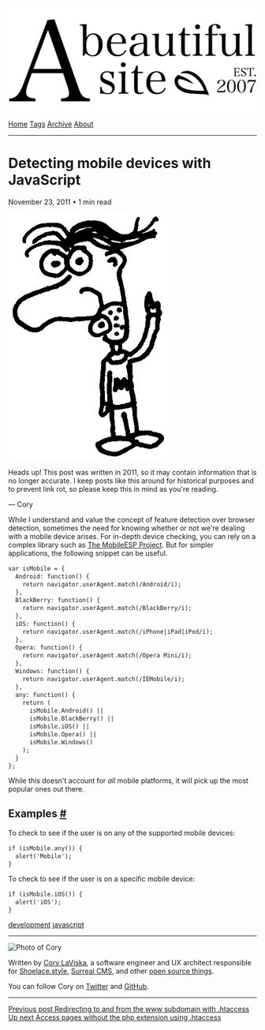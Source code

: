 <a href="../../index.html" class="header-link"><img src="../../images/logos/wordmark.svg" alt="A Beautiful Site" class="wordmark" /></a> <a href="../../index.html" class="nav-item">Home</a> <a href="../../tags/index.html" class="nav-item">Tags</a> <a href="../index.html" class="nav-item">Archive</a> <a href="../../about/index.html" class="nav-item">About</a>

---

# Detecting mobile devices with JavaScript

November 23, 2011 • 1 min read

![A drawing of a cartoon man pointing upwards](../../images/artwork/pointer.gif)

Heads up! This post was written in 2011, so it may contain information that is no longer accurate. I keep posts like this around for historical purposes and to prevent link rot, so please keep this in mind as you're reading.

— Cory

While I understand and value the concept of feature detection over browser detection, sometimes the need for knowing whether or not we're dealing with a mobile device arises. For in-depth device checking, you can rely on a complex library such as [The MobileESP Project](http://blog.mobileesp.com/). But for simpler applications, the following snippet can be useful.

    var isMobile = {
      Android: function() {
        return navigator.userAgent.match(/Android/i);
      },
      BlackBerry: function() {
        return navigator.userAgent.match(/BlackBerry/i);
      },
      iOS: function() {
        return navigator.userAgent.match(/iPhone|iPad|iPod/i);
      },
      Opera: function() {
        return navigator.userAgent.match(/Opera Mini/i);
      },
      Windows: function() {
        return navigator.userAgent.match(/IEMobile/i);
      },
      any: function() {
        return (
          isMobile.Android() ||
          isMobile.BlackBerry() ||
          isMobile.iOS() ||
          isMobile.Opera() ||
          isMobile.Windows()
        );
      }
    };

While this doesn't account for _all_ mobile platforms, it will pick up the most popular ones out there.

## Examples <a href="#examples" class="direct-link">#</a>

To check to see if the user is on any of the supported mobile devices:

    if (isMobile.any()) {
      alert('Mobile');
    }

To check to see if the user is on a specific mobile device:

    if (isMobile.iOS()) {
      alert('iOS');
    }

<a href="../../tags/development/index.html" class="post-tag">development</a> <a href="../../tags/javascript/index.html" class="post-tag">javascript</a>

---

<img src="http://0.gravatar.com/avatar/bf1b3b95fd5b096a3592247c29667b33?s=512" alt="Photo of Cory" class="avatar avatar-small" />

Written by [Cory LaViska](../../index-4.html), a software engineer and UX architect responsible for [Shoelace.style](https://shoelace.style/), [Surreal CMS](https://www.surrealcms.com/), and other [open source things](https://github.com/claviska).

You can follow Cory on [Twitter](https://twitter.com/claviska) and [GitHub](https://github.com/claviska).

---

<a href="../redirecting-to-and-from-the-www-subdomain-with-htaccess/index.html" class="post-nav-previous"><span class="small">Previous post</span> Redirecting to and from the www subdomain with .htaccess</a> <a href="../access-pages-without-the-php-extension-using-htaccess/index.html" class="post-nav-next"><span class="small">Up next</span> Access pages without the php extension using .htaccess</a>

